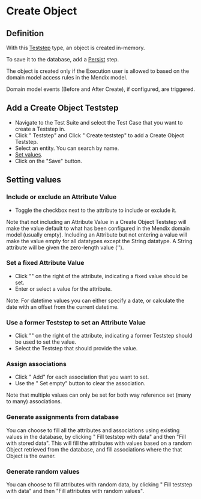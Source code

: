 # Create Object

## Definition

With this [Teststep](.) type, an object is created in-memory. 

To save it to the database, add a [Persist](persist) step.

The object is created only if the Execution user is allowed to based on the domain model access rules in the Mendix model.

Domain model events (Before and After Create), if configured, are triggered.

## Add a Create Object Teststep

- Navigate to the Test Suite and select the Test Case that you want to create a Teststep in.
- Click "<i class="fal fa-plus-circle"></i> Teststep" and Click "<i class="fal fa-plus-circle"></i> Create teststep" to add a Create Object Teststep.
- Select an entity. You can search by name.
- [Set values](#setting-values).
- Click on the "Save" button. 


## Setting values

### Include or exclude an Attribute Value
- Toggle the checkbox next to the attribute to include or exclude it.

Note that not including an Attribute Value in a Create Object Teststep will make the value default to what has been configured in the Mendix domain model (usually empty).
Including an Attribute but not entering a value will make the value empty for all datatypes except the String datatype. A String attribute will be given the zero-length value (''). 

### Set a fixed Attribute Value 
- Click "<i class="fas fa-keyboard"></i>" on the right of the attribute, indicating a fixed value should be set.
- Enter or select a value for the attribute.

Note: For datetime values you can either specify a date, or calculate the date with an offset from the current datetime.

### Use a former Teststep to set an Attribute Value
- Click "<i class="fal fa-chevron-circle-right"></i>" on the right of the attribute, indicating a former Teststep should be used to set the value.
- Select the Teststep that should provide the value.

### Assign associations
- Click "<i class="fal fa-plus-circle"></i> Add" for each association that you want to set. 
- Use the "<i class="fal fa-empty-set"></i> Set empty" button to clear the association. 

Note that multiple values can only be set for both way reference set (many to many) associations.

### Generate assignments from database
You can choose to fill all the attributes and associations using existing values in the database, by clicking "<i class="fas fa-database"></i> Fill teststep with data" and then "Fill with stored data". This will fill the attributes with values based on a random Object retrieved from the database, and fill associations where the that Object is the owner.

### Generate random values
You can choose to fill attributes with random data, by clicking "<i class="fas fa-database"></i> Fill teststep with data" and then "Fill attributes with random values". 

